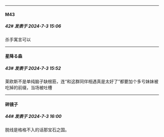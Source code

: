 ﻿
*****

####  M43  
##### 42#       发表于 2024-7-3 15:06

杀手寓言可以


*****

####  星降る森  
##### 43#       发表于 2024-7-3 15:52

莱欧斯不是单纯脑子缺根筋，连“和这群同伴相遇真是太好了”都要加个多亏妹妹被吃掉的前缀，当场被吐槽


*****

####  碎镜子  
##### 44#       发表于 2024-7-3 16:00

脱线是格格不入的话那宝石之国。

